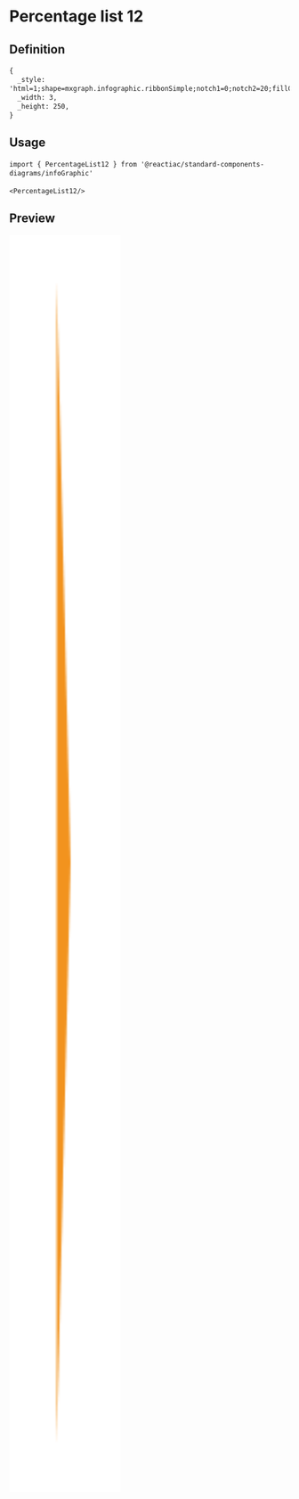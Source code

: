 # Percentage list 12

## Definition

```
{
  _style: 'html=1;shape=mxgraph.infographic.ribbonSimple;notch1=0;notch2=20;fillColor=#F2931E;strokeColor=none;align=left;verticalAlign=middle;fontColor=#ffffff;fontSize=18;spacingLeft=10;fontStyle=1;shadow=0;',
  _width: 3,
  _height: 250,
}
```

## Usage

```
import { PercentageList12 } from '@reactiac/standard-components-diagrams/infoGraphic'

<PercentageList12/>
```

## Preview

<img src="./percentage-list-12.png" width="200"/>
